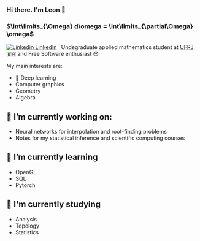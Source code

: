 ### Hi there. I'm Leon 👋

### $\int\limits_{\Omega} d\omega = \int\limits_{\partial\Omega} \omega$

[![Linkedin](https://i.stack.imgur.com/gVE0j.png) LinkedIn](https://www.linkedin.com/in/leon-barboza-47a315256/)
&nbsp;
Undegraduate applied mathematics student at [UFRJ](https://en.wikipedia.org/wiki/Federal_University_of_Rio_de_Janeiro) 🇧🇷
and Free Software enthusiast 😎

My main interests are: 
  - 🧠 Deep learning 
  - Computer graphics
  - Geometry
  - Algebra

## 🔭 I’m currently working on:
  - Neural networks for interpolation and root-finding problems
  - Notes for my statistical inference and scientific computing courses
## 🌱 I’m currently learning
- OpenGL
- SQL 
- Pytorch
## 📘 I'm currently studying
- Analysis
- Topology
- Statistics
